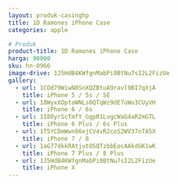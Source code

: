 ```yaml
---
layout: produk-casinghp
title: 1D Ramones iPhone Case
categories: apple

# Produk
product-title: 1D Ramones iPhone Case
harga: 90000
sku: hn-0966
image-drive: 1J5HdB4KWfgnMabPi0BtNu7sI2L2FizUe
gallery:
  - url: 1COd79WiwN8SnXQZBtuA9ravl9BI7qXjA
    title: iPhone 5 / 5s / SE
  - url: 18WyxXOptoWNLs0QTqWz9dE7uWo3CUyVH
    title: iPhone 6 / 6s
  - url: 118OyrScTmfY_GgpR1LvgcWaG4aR2mGTL
    title: iPhone 6 Plus / 6s Plus
  - url: 1T5YCDmWwn86ejCV4vR2coS2WV37nTA5X
    title: iPhone 7 / 8
  - url: 1aG77dkkRAtjutOSQTzbbEocAAkdGK1wK
    title: iPhone 7 Plus / 8 Plus
  - url: 1J5HdB4KWfgnMabPi0BtNu7sI2L2FizUe
    title: iPhone X
---
```

